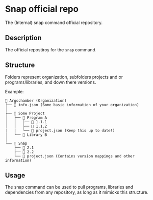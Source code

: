 # Snap official repo

The (Internal) snap command official repository.

## Description

The official repostiroy for the `snap` command.

## Structure

Folders represent organization, subfolders projects and or programs/libraries,
and down there versions.

Example:

```
📁 Argochamber (Organization)
├── 📜 info.json (Some basic information of your organization)
│
├── 📁 Some Project
│   ├── 📁 Program A
│   │   ├── 📁 1.1.1
│   │   ├── 📁 1.1.2
|   |   └── 📜 project.json (Keep this up to date!)
│   └── 📁 Library B
│
└── 📁 Snap
    ├── 📁 2.1
    ├── 📁 2.2
    └── 📜 project.json (Contains version mappings and other information)
```

## Usage

The snap command can be used to pull programs, libraries and dependencies
from any repository, as long as it mimicks this structure.
